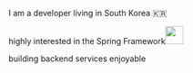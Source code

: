 
I am a developer living in South Korea 🇰🇷
  
highly interested in the Spring Framework<img width = 32 height = auto src="https://img.shields.io/badge/-white?style=flat-square&logo=spring">
  
building backend services enjoyable
  


